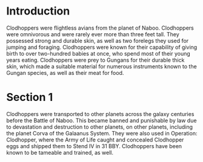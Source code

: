 # Introduction
Clodhoppers were flightless avians from the planet of Naboo.
Clodhoppers were omnivorous and were rarely ever more than three feet tall.
They possessed strong and durable skin, as well as two forelegs they used for jumping and foraging.
Clodhoppers were known for their capability of giving birth to over two-hundred babies at once, who spend most of their young years eating.
Clodhoppers were prey to Gungans for their durable thick skin, which made a suitable material for numerous instruments known to the Gungan species, as well as their meat for food.

# Section 1
Clodhoppers were transported to other planets across the galaxy centuries before the Battle of Naboo.
This  became banned and punishable by law due to devastation and destruction to other planets, on other planets, including the planet Corva of the Galaanus System.
They were also used in Operation: Clodhopper, where the Army of Life caught and concealed Clodhopper eggs and shipped them to Stend IV in 31 BBY.
Clodhoppers have been known to be tameable and trained, as well.
